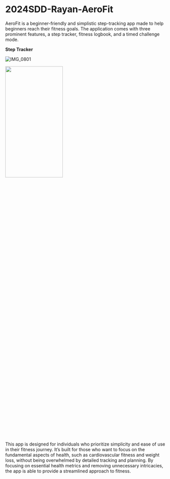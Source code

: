 # 2024SDD-Rayan-AeroFit 
AeroFit is a beginner-friendly and simplistic step-tracking app made to help beginners reach their fitness goals. The application comes with three prominent features, a step tracker, fitness logbook, and a timed challenge mode. 

**Step Tracker**

![IMG_0801](https://github.com/TempeHS/2024SDD-Rayan-AeroFit/assets/136765042/aed2ecac-08d1-4017-bb5d-c89ae8d130a2)

<img src="https://i.ibb.co/7zMDVN5/IMG-0801.jpg" width="60%" height="30%">



This app is designed for individuals who prioritize simplicity and ease of use in their fitness journey. It’s built for those who want to focus on the fundamental aspects of health, such as cardiovascular fitness and weight loss, without being overwhelmed by detailed tracking and planning.  By focusing on essential health metrics and removing unnecessary intricacies, the app is able to provide a streamlined approach to fitness.

